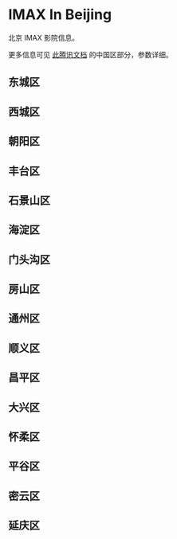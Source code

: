 # IMAX In Beijing

北京 IMAX 影院信息。

更多信息可见 [此腾讯文档](https://docs.qq.com/sheet/DQ3FEUUZJdklNSWJP?tab=n3wvzh) 的中国区部分，参数详细。

## 东城区

## 西城区

## 朝阳区

## 丰台区

## 石景山区

## 海淀区

## 门头沟区

## 房山区

## 通州区

## 顺义区

## 昌平区

## 大兴区

## 怀柔区

## 平谷区

## 密云区

## 延庆区
